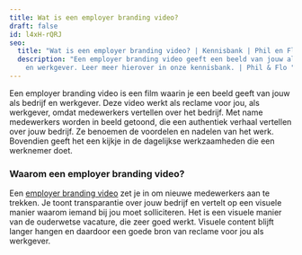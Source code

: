```yaml
---
title: Wat is een employer branding video?
draft: false
id: l4xH-rQRJ
seo:
  title: "Wat is een employer branding video? | Kennisbank | Phil en Flo "
  description: "Een employer branding video geeft een beeld van jouw als bedrijf
    en werkgever. Leer meer hierover in onze kennisbank. | Phil & Flo "
---
```

Een employer branding video is een film waarin je een beeld geeft van jouw als bedrijf en werkgever. Deze video werkt als reclame voor jou, als werkgever, omdat medewerkers vertellen over het bedrijf. Met name medewerkers worden in beeld getoond, die een authentiek verhaal vertellen over jouw bedrijf. Ze benoemen de voordelen en nadelen van het werk. Bovendien geeft het een kijkje in de dagelijkse werkzaamheden die een werknemer doet. 

### Waarom een employer branding video? 

Een [employer branding video](https://www.philenflo.nl/oplossingen/employer-branding/) zet je in om nieuwe medewerkers aan te trekken. Je toont transparantie over jouw bedrijf en vertelt op een visuele manier waarom iemand bij jou moet solliciteren. Het is een visuele manier van de ouderwetse vacature, die zeer goed werkt. Visuele content blijft langer hangen en daardoor een goede bron van reclame voor jou als werkgever.